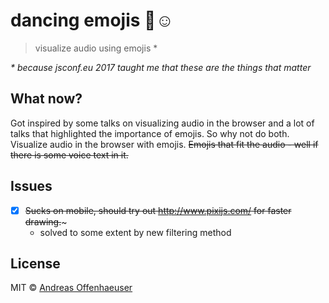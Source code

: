 # dancing emojis 🎤☺️
> visualize audio using emojis *

_* because jsconf.eu 2017 taught me that these are the things that matter_

## What now?

Got inspired by some talks on visualizing audio in the browser and a lot of talks that highlighted the importance of emojis.
So why not do both.
Visualize audio in the browser with emojis. ~~Emojis that fit the audio - well if there is some voice text in it.~~

## Issues

* [x] ~~Sucks on mobile, should try out http://www.pixijs.com/ for faster drawing.~~~
    * solved to some extent by new filtering method

## License

MIT © [Andreas Offenhaeuser](http://anoff.io)
